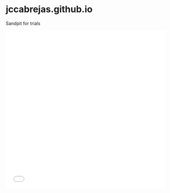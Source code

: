 # jccabrejas.github.io
Sandpit for trials
<iframe src="/berlin_map_with_bokeh_hover_no_dropdown.html"
    sandbox="allow-same-origin allow-scripts"
    width="100%"
    height="500"
    scrolling="no"
    seamless="seamless"
    frameborder="0">
</iframe>
